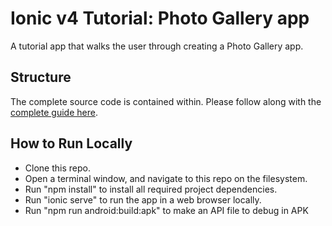 # Ionic v4 Tutorial: Photo Gallery app

A tutorial app that walks the user through creating a Photo Gallery app.

## Structure
The complete source code is contained within. Please follow along with the [complete guide here](https://beta.ionicframework.com/docs/developer-resources/guides/first-app-v4/intro/).

## How to Run Locally
* Clone this repo.
* Open a terminal window, and navigate to this repo on the filesystem.
* Run "npm install" to install all required project dependencies. 
* Run "ionic serve" to run the app in a web browser locally.
* Run "npm run android:build:apk" to make an API file to debug in APK
